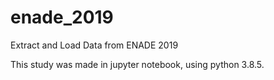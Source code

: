 # enade_2019
Extract and Load Data from ENADE 2019

This study was made in jupyter notebook, using python 3.8.5.
